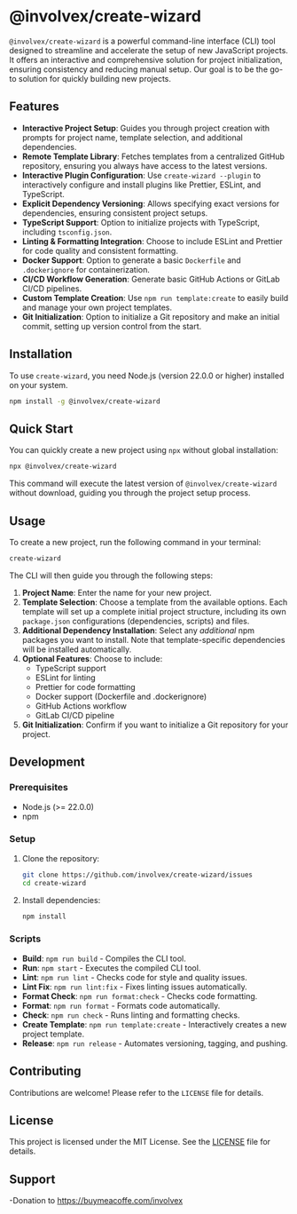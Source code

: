 <!-- @format -->

# @involvex/create-wizard

`@involvex/create-wizard` is a powerful command-line interface (CLI) tool designed to streamline and accelerate the setup of new JavaScript projects. It offers an interactive and comprehensive solution for project initialization, ensuring consistency and reducing manual setup. Our goal is to be the go-to solution for quickly building new projects.

## Features

-   **Interactive Project Setup**: Guides you through project creation with prompts for project name, template selection, and additional dependencies.
-   **Remote Template Library**: Fetches templates from a centralized GitHub repository, ensuring you always have access to the latest versions.
-   **Interactive Plugin Configuration**: Use `create-wizard --plugin` to interactively configure and install plugins like Prettier, ESLint, and TypeScript.
-   **Explicit Dependency Versioning**: Allows specifying exact versions for dependencies, ensuring consistent project setups.
-   **TypeScript Support**: Option to initialize projects with TypeScript, including `tsconfig.json`.
-   **Linting & Formatting Integration**: Choose to include ESLint and Prettier for code quality and consistent formatting.
-   **Docker Support**: Option to generate a basic `Dockerfile` and `.dockerignore` for containerization.
-   **CI/CD Workflow Generation**: Generate basic GitHub Actions or GitLab CI/CD pipelines.
-   **Custom Template Creation**: Use `npm run template:create` to easily build and manage your own project templates.
-   **Git Initialization**: Option to initialize a Git repository and make an initial commit, setting up version control from the start.

## Installation

To use `create-wizard`, you need Node.js (version 22.0.0 or higher) installed on your system.

```bash
npm install -g @involvex/create-wizard
```

## Quick Start

You can quickly create a new project using `npx` without global installation:

```bash
npx @involvex/create-wizard
```

This command will execute the latest version of `@involvex/create-wizard` without download, guiding you through the project setup process.

## Usage

To create a new project, run the following command in your terminal:

```bash
create-wizard
```

The CLI will then guide you through the following steps:

1.  **Project Name**: Enter the name for your new project.
2.  **Template Selection**: Choose a template from the available options. Each template will set up a complete initial project structure, including its own `package.json` configurations (dependencies, scripts) and files.
3.  **Additional Dependency Installation**: Select any _additional_ npm packages you want to install. Note that template-specific dependencies will be installed automatically.
4.  **Optional Features**: Choose to include:
    *   TypeScript support
    *   ESLint for linting
    *   Prettier for code formatting
    *   Docker support (Dockerfile and .dockerignore)
    *   GitHub Actions workflow
    *   GitLab CI/CD pipeline
5.  **Git Initialization**: Confirm if you want to initialize a Git repository for your project.

## Development

### Prerequisites

- Node.js (>= 22.0.0)
- npm

### Setup

1.  Clone the repository:
    ```bash
    git clone https://github.com/involvex/create-wizard/issues
    cd create-wizard
    ```
2.  Install dependencies:
    ```bash
    npm install
    ```

### Scripts

-   **Build**: `npm run build` - Compiles the CLI tool.
-   **Run**: `npm start` - Executes the compiled CLI tool.
-   **Lint**: `npm run lint` - Checks code for style and quality issues.
-   **Lint Fix**: `npm run lint:fix` - Fixes linting issues automatically.
-   **Format Check**: `npm run format:check` - Checks code formatting.
-   **Format**: `npm run format` - Formats code automatically.
-   **Check**: `npm run check` - Runs linting and formatting checks.
-   **Create Template**: `npm run template:create` - Interactively creates a new project template.
-   **Release**: `npm run release` - Automates versioning, tagging, and pushing.

## Contributing

Contributions are welcome! Please refer to the `LICENSE` file for details.

## License

This project is licensed under the MIT License. See the [LICENSE](LICENSE) file for details.

## Support

-Donation to https://buymeacoffe.com/involvex